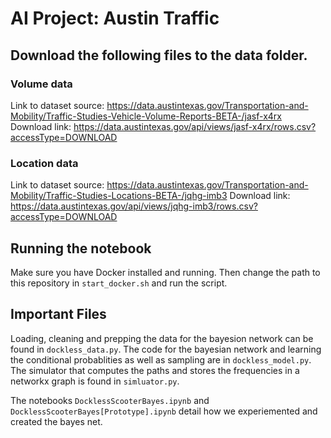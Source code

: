 # AI Project: Austin Traffic 

## Download the following files to the data folder. 

### Volume data 
Link to dataset source:
https://data.austintexas.gov/Transportation-and-Mobility/Traffic-Studies-Vehicle-Volume-Reports-BETA-/jasf-x4rx
Download link:
https://data.austintexas.gov/api/views/jasf-x4rx/rows.csv?accessType=DOWNLOAD

### Location data
Link to dataset source:
https://data.austintexas.gov/Transportation-and-Mobility/Traffic-Studies-Locations-BETA-/jqhg-imb3
Download link:
https://data.austintexas.gov/api/views/jqhg-imb3/rows.csv?accessType=DOWNLOAD

## Running the notebook
Make sure you have Docker installed and running. Then change the path to this repository in `start_docker.sh` and run the script. 


## Important Files 
Loading, cleaning and prepping the data for the bayesion network can be found in `dockless_data.py`. The code for the bayesian network and learning the conditional probablities as well as sampling are in `dockless_model.py`. The simulator that computes the paths and stores the frequencies in a networkx graph is found in `simluator.py`. 

The notebooks `DocklessScooterBayes.ipynb` and `DocklessScooterBayes[Prototype].ipynb` detail how we experiemented and created the bayes net. 


